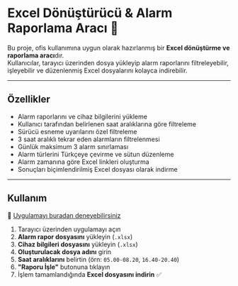 # Excel Dönüştürücü & Alarm Raporlama Aracı 🚀

Bu proje, ofis kullanımına uygun olarak hazırlanmış bir **Excel dönüştürme ve raporlama aracı**dır.  
Kullanıcılar, tarayıcı üzerinden dosya yükleyip alarm raporlarını filtreleyebilir, işleyebilir ve düzenlenmiş Excel dosyalarını kolayca indirebilir.  

---

## Özellikler
- Alarm raporlarını ve cihaz bilgilerini yükleme  
- Kullanıcı tarafından belirlenen saat aralıklarına göre filtreleme  
- Sürücü esneme uyarılarını özel filtreleme  
- 3 saat aralıklı tekrar eden alarmların filtrelenmesi  
- Günlük maksimum 3 alarm sınırlaması  
- Alarm türlerini Türkçeye çevirme ve sütun düzenleme  
- Alarm zamanına göre Excel linkleri oluşturma  
- Sonuçları biçimlendirilmiş Excel dosyası olarak indirme  

---

## Kullanım
🔗 [Uygulamayı buradan deneyebilirsiniz](https://excel-otomasyon-sistemdestek.streamlit.app)  

1. Tarayıcı üzerinden uygulamayı açın 
2. **Alarm rapor dosyasını** yükleyin (`.xlsx`)  
3. **Cihaz bilgileri dosyasını** yükleyin (`.xlsx`)  
4. **Oluşturulacak dosya adını** girin  
5. **Saat aralıklarını** belirtin (örn: `05.00-08.20`, `16.40-20.40`)  
6. **"Raporu İşle"** butonuna tıklayın  
7. İşlem tamamlandığında **Excel dosyasını indirin** ✅  
